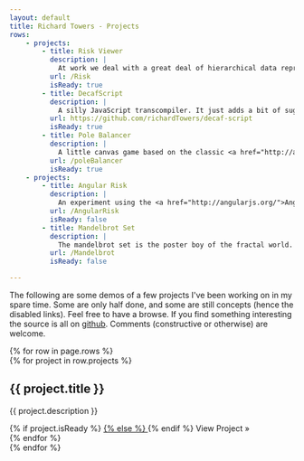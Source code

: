 ```yaml
---
layout: default
title: Richard Towers - Projects
rows:
    - projects:
        - title: Risk Viewer
          description: |
            At work we deal with a great deal of hierarchical data representing insurance quotes. This is a concept for a tree viewer in JavaScript. It's basically a thin wrapper around the <a href="https://github.com/mbostock/d3/wiki/Tree-Layout">d3 tree layout</a> with some irrelevant pop culture references thrown in.
          url: /Risk
          isReady: true
        - title: DecafScript
          description: |
            A silly JavaScript transcompiler. It just adds a bit of sugar so that you can use the <code>() -></code> syntax from CoffeeScript rather than JS's horrible <code>function</code> keyword. The implementation is naive in the <em>extreme</em>.
          url: https://github.com/richardTowers/decaf-script
          isReady: true
        - title: Pole Balancer
          description: |
            A little canvas game based on the classic <a href="http://anji.sourceforge.net/polebalance.htm">Pole Balancing</a> problem in control theory. The player has to write some JavaScript to sove the problem.
          url: /poleBalancer
          isReady: true
    - projects:
        - title: Angular Risk
          description: |
            An experiment using the <a href="http://angularjs.org/">AngularJS</a> framework to build a rich client side web app with similar functionality to those I work on at work.
          url: /AngularRisk
          isReady: false
        - title: Mandelbrot Set
          description: |
            The mandelbrot set is the poster boy of the fractal world. Infinite complexity from a simple iterated polynomial. It also makes a good test case for playing with the html canvas tag.
          url: /Mandelbrot
          isReady: false

---
```


The following are some demos of a few projects I've been working on in my spare time. Some are only half done, and some are still concepts (hence the disabled links). Feel free to have a browse. If you find something interesting the source is all on [github](https://github.com/richardTowers). Comments (constructive or otherwise) are welcome.

<div class="projects">
	{% for row in page.rows %}
		<div class="row-fluid">
			{% for project in row.projects %}
			    <div class="span4 clearfix">
					<h2>{{ project.title }}</h2>
			    	<p class="clearfix">
			    		{{ project.description }}
			    	</p>
			    	{% if project.isReady %}
			    		<a href="{{ project.url }}" class="btn pull-right">
			    	{% else %}
			    		<a class="btn pull-right" disabled="disabled" title="Sorry, this isn't ready yet.">
			    	{% endif %}
						<i class="icon-eye-open"> </i> View Project &raquo;
					</a>
				</div>
			{% endfor %}
		</div>
	{% endfor %}
</div>